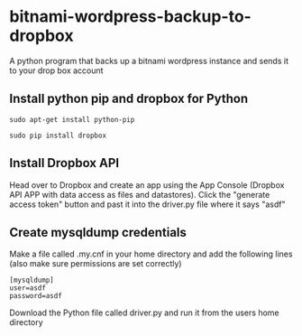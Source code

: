 # bitnami-wordpress-backup-to-dropbox
A python program that backs up a bitnami wordpress instance and sends it to your drop box account

## Install python pip and dropbox for Python
```
sudo apt-get install python-pip
```
```
sudo pip install dropbox
```
## Install Dropbox API
Head over to Dropbox and create an app using the App Console (Dropbox API APP with data access as files and datastores).
Click the "generate access token" button and past it into the driver.py file where it says "asdf"

## Create mysqldump credentials 
Make a file called .my.cnf in your home directory and add the following lines (also make sure permissions are set correctly)
```
[mysqldump]
user=asdf
password=asdf
```

Download the Python file called driver.py and run it from the users home directory
